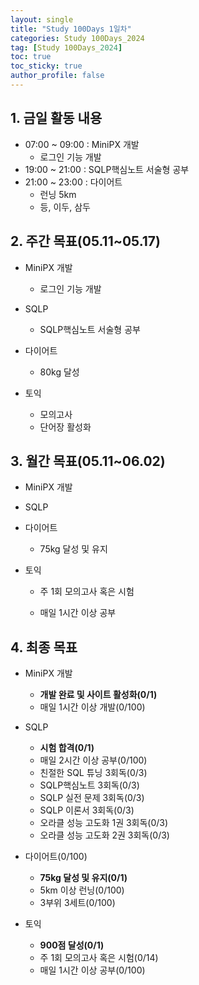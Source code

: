 ```yaml
---
layout: single
title: "Study 100Days 1일차"
categories: Study 100Days_2024
tag: [Study 100Days_2024]
toc: true
toc_sticky: true
author_profile: false
---
```


## 1. 금일 활동 내용

* 07:00 ~ 09:00 : MiniPX 개발
  * 로그인 기능 개발
* 19:00 ~ 21:00 : SQLP핵심노트 서술형 공부
* 21:00 ~ 23:00 : 다이어트
  * 런닝 5km
  * 등, 이두, 삼두



##  2. 주간 목표(05.11~05.17)

* MiniPX 개발
  * 로그인 기능 개발

* SQLP

  * SQLP핵심노트 서술형 공부

* 다이어트
  * 80kg 달성

* 토익

  * 모의고사
  * 단어장 활성화

  

## 3. 월간 목표(05.11~06.02)

* MiniPX 개발
* SQLP
* 다이어트
  * 75kg 달성 및 유지
* 토익

  * 주 1회 모의고사 혹은 시험

  * 매일 1시간 이상 공부



## 4. 최종 목표

* MiniPX 개발
  * **개발 완료 및 사이트 활성화(0/1)**
  * 매일 1시간 이상 개발(0/100)
* SQLP
  * **시험 합격(0/1)**
  * 매일 2시간 이상 공부(0/100)
  * 친절한 SQL 튜닝 3회독(0/3)
  * SQLP핵심노트 3회독(0/3)
  * SQLP 실전 문제 3회독(0/3)
  * SQLP 이론서 3회독(0/3)
  * 오라클 성능 고도화 1권 3회독(0/3)
  * 오라클 성능 고도화 2권 3회독(0/3)
* 다이어트(0/100)
  * **75kg 달성 및 유지(0/1)**
  * 5km 이상 런닝(0/100)
  * 3부위 3세트(0/100)

* 토익
  * **900점 달성(0/1)**
  * 주 1회 모의고사 혹은 시험(0/14)
  * 매일 1시간 이상 공부(0/100)
